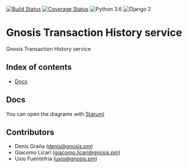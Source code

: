 [![Build Status](https://travis-ci.org/gnosis/safe-transaction-history.svg?branch=master)](https://travis-ci.org/gnosis/safe-transaction-history)
[![Coverage Status](https://coveralls.io/repos/github/gnosis/safe-transaction-history/badge.svg?branch=master)](https://coveralls.io/github/gnosis/safe-transaction-history?branch=master)
![Python 3.6](https://img.shields.io/badge/Python-3.6-blue.svg)
![Django 2](https://img.shields.io/badge/Django-2-blue.svg)

# Gnosis Transaction History service
Gnosis Transaction History service

## Index of contents

- [Docs](#docs)

Docs
------------
You can open the diagrams with [Staruml](http://staruml.io/)

Contributors
------------
- Denís Graña (denis@gnosis.pm)
- Giacomo Licari (giacomo.licari@gnosis.pm)
- Uxío Fuentefría (uxio@gnosis.pm)
